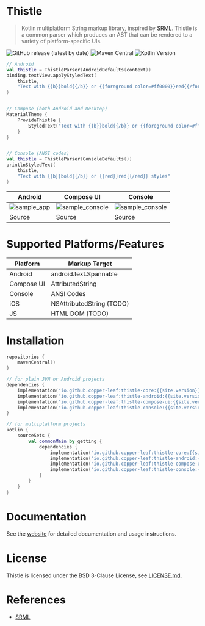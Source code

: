 # Thistle

> Kotlin multiplatform String markup library, inspired by [SRML](https://github.com/jasonwyatt/SRML). Thistle is a 
> common parser which produces an AST that can be rendered to a variety of platform-specific UIs.

![GitHub release (latest by date)](https://img.shields.io/github/v/release/copper-leaf/thistle)
![Maven Central](https://img.shields.io/maven-central/v/io.github.copper-leaf/thistle-core)
![Kotlin Version](https://img.shields.io/badge/Kotlin-1.5.31-orange)

```kotlin
// Android
val thistle = ThistleParser(AndroidDefaults(context))
binding.textView.applyStyledText(
    thistle,
    "Text with {{b}}bold{{/b}} or {{foreground color=#ff0000}}red{{/foreground}} styles"
)


// Compose (both Android and Desktop)
MaterialTheme {
    ProvideThistle {
        StyledText("Text with {{b}}bold{{/b}} or {{foreground color=#ff0000}}red{{/foreground}} styles")
    }
}


// Console (ANSI codes)
val thistle = ThistleParser(ConsoleDefaults())
printlnStyledText(
    thistle,
    "Text with {{b}}bold{{/b}} or {{red}}red{{/red}} styles"
)
```

| Android   | Compose UI | Console |
| --------- | ---------- | ------- |
| ![sample_app](https://github.com/copper-leaf/thistle/blob/main/docs/src/orchid/resources/assets/media/sample_android.gif?raw=true) | ![sample_console](https://copper-leaf.github.io/thistle/assets/media/sample_compose.png) | ![sample_console](https://copper-leaf.github.io/thistle/assets/media/sample_console.png) |
| [Source](https://github.com/copper-leaf/thistle/tree/main/examples/android) | [Source](https://github.com/copper-leaf/thistle/tree/main/examples/compose-desktop) | [Source](https://github.com/copper-leaf/thistle/blob/main/thistle-console/src/commonTest/kotlin/com/copperleaf/thistle/console/TestConsoleRenderer.kt) | 

# Supported Platforms/Features

| Platform   | Markup Target               |
| ---------- | --------------------------- |
| Android    | android.text.Spannable      |
| Compose UI | AttributedString            |
| Console    | ANSI Codes                  |
| iOS        | NSAttributedString (TODO)   |
| JS         | HTML DOM (TODO)             |

# Installation

```kotlin
repositories {
    mavenCentral()
}

// for plain JVM or Android projects
dependencies {
    implementation("io.github.copper-leaf:thistle-core:{{site.version}}")
    implementation("io.github.copper-leaf:thistle-android:{{site.version}}")
    implementation("io.github.copper-leaf:thistle-compose-ui:{{site.version}}")
    implementation("io.github.copper-leaf:thistle-console:{{site.version}}")
}

// for multiplatform projects
kotlin {
    sourceSets {
        val commonMain by getting {
            dependencies {
                implementation("io.github.copper-leaf:thistle-core:{{site.version}}")
                implementation("io.github.copper-leaf:thistle-android:{{site.version}}")
                implementation("io.github.copper-leaf:thistle-compose-ui:{{site.version}}")
                implementation("io.github.copper-leaf:thistle-console:{{site.version}}")
            }
        }
    }
}
```

# Documentation

See the [website](https://copper-leaf.github.io/thistle/) for detailed documentation and usage instructions.

# License 

Thistle is licensed under the BSD 3-Clause License, see [LICENSE.md](https://github.com/copper-leaf/thistle/tree/main/LICENSE.md). 

# References

- [SRML](https://github.com/jasonwyatt/SRML)
